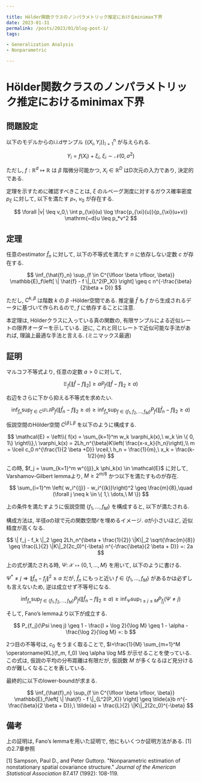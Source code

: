 ```yaml
---

title: Hölder関数クラスのノンパラメトリック推定におけるminimax下界
date: 2023-01-31
permalink: /posts/2023/01/blog-post-1/
tags:

- Generalization Analysis
- Nonparametric

---
```


# Hölder関数クラスのノンパラメトリック推定におけるminimax下界

## 問題設定

以下のモデルからのi.i.dサンプル $\{(X_i, Y_i)\}_{i=1}^n$ が与えられる. 

$$
Y_i = f(X_i) + \xi_i,\ \xi_i \sim \mathcal{N}(0, \sigma^2)
$$

ただし, $f: \mathbb{R}^d \mapsto \mathbb{R}$ は $\beta$ 階微分可能かつ, $X_i \in \mathbb{R}^D$ はD次元の入力であり, 決定的である.

定理を示すために確認すべきことは, $\xi$ のルベーグ測度に対するガウス確率密度 $p_{\xi}$ に対して, 以下を満たす $p_*,\ v_0$ が存在する.

$$
\forall |v| \leq v_0,\ \int p_{\xi}(u) \log \frac{p_{\xi}(u)}{p_{\xi}(u+v)} \mathrm{~d}u \leq p_*v^2
$$

## 定理

任意のestimator $\hat{f}_n$ に対して, 以下の不等式を満たす $n$ に依存しない定数 $c$ が存在する. 

$$
\inf_{\hat{f}_n} \sup_{f \in C^{\lfloor \beta \rfloor, \beta}} \mathbb{E}_f\left[ \| \hat{f} - f \|_{L^2(P_X)} \right] \geq c n^{-\frac{\beta}{2\beta + D}}
$$

ただし, $C^{k, \beta}$ は階数 $k$ の $\beta$ -Hölder空間である. 推定量 $\hat{f}$ も $f$ から生成されるデータに基づいて作られるので, $f$ に依存することに注意. 

本定理は, Hölderクラスに入っている真の関数の, 有限サンプルによる近似レートの限界オーダーを示している. 逆に, これと同じレートで近似可能な手法があれば, 理論上最適な手法と言える. (ミニマックス最適)

## 証明

マルコフ不等式より,  任意の定数 $a>0$ に対して, 

$$
\mathbb{E}_f\left[ \| \hat{f} - f \|_2 \right] \geq a P_f(\| \hat{f} - f \|_2 \geq a)
$$

右辺をさらに下から抑える不等式を求めたい. 

$$
\inf_{\hat{f}_n} \sup_{f \in C^{\lfloor \beta \rfloor, \beta}} P_f \left(\| \hat{f}_n - f \|_2 \geq a \right) \geq \inf_{\hat{f}_n} \sup_{f \in \{ f_1, f_2,\dots, f_M \}} P_f \left(\| \hat{f}_n - f \|_2 \geq a \right)
$$

仮説空間のHölder空間 $C^{\lfloor \beta \rfloor, \beta}$ を以下のように構成する. 

$$
\mathcal{E} = \left\\{ f(x) = \sum_{k=1}^m w_k \varphi_k(x),\ w_k \in \{ 0, 1\} \right\\},\ \varphi_k(x) = 2Lh_n^{\beta}K\left( \frac{x-x_k}{h_n}\right),\\
m = \lceil c_0 n^{\frac{1}{2 \beta +D}} \rceil,\ h_n = \frac{1}{m},\ x_k = \frac{k-1/2}{m}
$$

この時,  $f_j = \sum_{k=1}^m w^{(j)}_k \phi_k(x) \in  \mathcal{E}$ に対して,  Varshamov-Gilbert lemmaより, $M \geq 2^{m/8}$ かつ以下を満たすものが存在. 

$$
\sum_{i=1}^m \left( w_i^{(j)} - w_i^{(k)}\right)^2 \geq \frac{m}{8},\quad (\forall j \neq k \in \{ 1,\ \dots,\ M \})
$$

上の条件を満たすように仮説空間 $\{ f_1, \dots, f_M \}$ を構成すると, 以下が満たされる. 

構成方法は, 半径$a$の球で元の関数空間$\mathcal{E}$を埋めるイメージ. $a$が小さいほど, 近似精度が高くなる. 

$$
\| f_j - f_k \|_2 \geq 2Lh_n^{\beta + \frac{1}{2}} \|K\|_2 \sqrt{\frac{m}{8}} \geq \frac{L}{2} \|K\|_2(2c_0)^{-\beta} n^{-\frac{\beta}{2 \beta + D}} =: 2a
$$

上の式が満たされる時, $\Psi \colon \mathcal{X} \mapsto \{0, 1, \dots, M \}$ を用いて, 以下のように書ける. 

$\Psi^* \neq j \Rightarrow \| \hat{f}_n - f_j\|^2 \geq a$ だが,  $\hat{f}_n$ にもっと近い $f \in \{ f_1, \dots, f_M \}$ があるかは必ずしも言えないため, 逆は成立せず不等号になる. 

$$
\inf_{\hat{f}_n} \sup_{f \in \{ f_1, f_2,\dots, f_M \}} P_f \left(\| \hat{f}_n - f \|_2 \geq a \right) \geq \inf_{\Psi} \sup_{1 \leq j \leq M} P_{f_j}(\Psi \neq j)
$$

そして, Fano’s lemmaより以下が成立する. 

$$
P_{f_j}(\Psi \neq j) \geq 1 - \frac{I + \log 2}{\log M} \geq 1 - \alpha - \frac{\log 2}{\log M} =: b
$$

2つ目の不等号は, $c_0$ をうまく取ることで, $I=\frac{1}{M} \sum_{m=1}^M \operatorname{KL}(f_m, f_0) \leq \alpha \log M$ が示せることを使っている. この式は, 仮説の平均の分布距離は有限だが, 仮説数 $M$ が多くなるほど見分けるのが難しくなることを表している. 

最終的に以下のlower-boundが求まる. 

$$
\inf_{\hat{f}_n} \sup_{f \in C^{\lfloor \beta \rfloor, \beta}} \mathbb{E}_f\left[ \| \hat{f} - f \|_{L^2(P_X)} \right] \geq \tilde{a}b n^{-\frac{\beta}{2 \beta + D}},\ \tilde{a} = \frac{L}{2} \|K\|_2(2c_0)^{-\beta}
$$

## 備考

上の証明は, Fano’s lemmaを用いた証明で, 他にもいくつか証明方法がある. [1]の2.7章参照

[1] Sampson, Paul D., and Peter Guttorp. "Nonparametric estimation of nonstationary spatial covariance structure." *Journal of the American Statistical Association* 87.417 (1992): 108-119.


